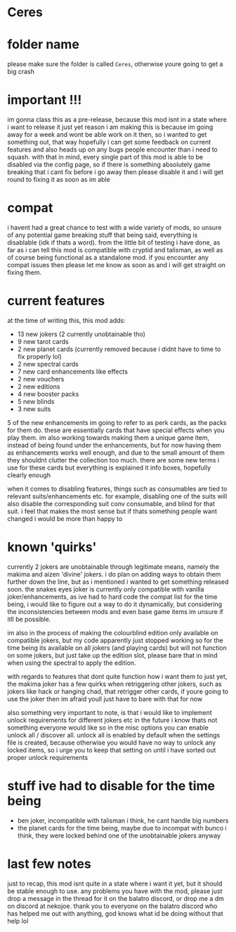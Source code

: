# Ceres

# folder name

please make sure the folder is called `Ceres`, otherwise youre going to get a big crash

# important !!!

im gonna class this as a pre-release, because this mod isnt in a state where i want to release it just yet
reason i am making this is because im going away for a week and wont be able work on it then, so i wanted
to get something out, that way hopefully i can get some feedback on current features and also heads up on
any bugs people encounter than i need to squash. with that in mind, every single part of this mod is able
to be disabled via the config page, so if there is something absolutely game breaking that i cant fix before
i go away then please disable it and i will get round to fixing it as soon as im able

# compat

i havent had a great chance to test with a wide variety of mods, so unsure of any potential game breaking stuff
that being said, everything is disablable (idk if thats a word). from the little bit of testing i have done, as
far as i can tell this mod is compatible with cryptid and talisman, as well as of course being functional as a 
standalone mod. if you encounter any compat issues then please let me know as soon as and i will get straight on
fixing them.

# current features

at the time of writing this, this mod adds:
- 13 new jokers (2 currently unobtainable tho)
- 9 new tarot cards
- 2 new planet cards (currently removed because i didnt have to time to fix properly lol)
- 2 new spectral cards
- 7 new card enhancements like effects
- 2 new vouchers
- 2 new editions
- 4 new booster packs
- 5 new blinds
- 3 new suits

5 of the new enhancements im going to refer to as perk cards, as the packs for them do. these are essentially cards that have
special effects when you play them. im also working towards making them a unique game item, instead of being found under the
enhancements, but for now having them as enhancements works well enough, and due to the small amount of them they shouldnt clutter
the collection too much. there are some new terms i use for these cards but everything is explained it info boxes, hopefully
clearly enough

when it comes to disabling features, things such as consumables are tied to relevant suits/enhancements etc. for example, disabling
one of the suits will also disable the corresponding suit conv consumable, and blind for that suit. i feel that makes the most sense
but if thats something people want changed i would be more than happy to

# known 'quirks'

currently 2 jokers are unobtainable through legitimate means, namely the makima and aizen 'divine' jokers. i do plan
on adding ways to obtain them further down the line, but as i mentioned i wanted to get something released soon. the
snakes eyes joker is currently only compatible with vanilla joker/enhancements, as ive had to hard code the compat list
for the time being, i would like to figure out a way to do it dynamically, but considering the inconsistencies between
mods and even base game items im unsure if itll be possible.

im also in the process of making the colourblind edition only available on compatible jokers, but my code apparently just
stopped working so for the time being its available on all jokers (and playing cards) but will not function on some jokers,
but just take up the edition slot, please bare that in mind when using the spectral to apply the edition.

with regards to features that dont quite function how i want them to just yet, the makima joker has a few quirks when retriggering
other jokers, such as jokers like hack or hanging chad, that retrigger other cards, if youre going to use the joker then im afraid
youll just have to bare with that for now

also something very important to note, is that i would like to implement unlock requirements for different jokers etc in the future
i know thats not something everyone would like so in the misc options you can enable unlock all / discover all. unlock all is enabled
by default when the settings file is created, because otherwise you would have no way to unlock any locked items, so i urge you to
keep that setting on until i have sorted out proper unlock requirements

# stuff ive had to disable for the time being

- ben joker, incompatible with talisman i think, he cant handle big numbers
- the planet cards for the time being, maybe due to incompat with bunco i think, they were locked behind
one of the unobtainable jokers anyway

# last few notes

just to recap, this mod isnt quite in a state where i want it yet, but it should be stable enough to use. any problems you have with 
the mod, please just drop a message in the thread for it on the balatro discord, or drop me a dm on discord at nekojoe. thank you to
everyone on the balatro discord who has helped me out with anything, god knows what id be doing without that help lol